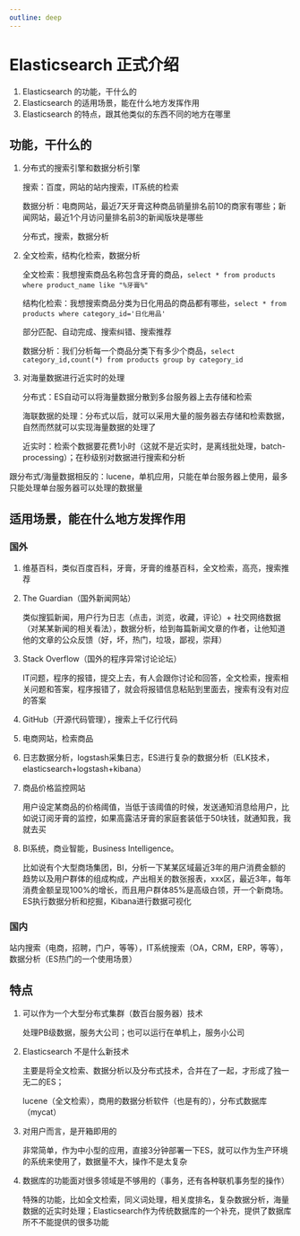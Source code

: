 ```yaml
---
outline: deep
---
```

# Elasticsearch 正式介绍

1. Elasticsearch 的功能，干什么的
2. Elasticsearch 的适用场景，能在什么地方发挥作用
3. Elasticsearch 的特点，跟其他类似的东西不同的地方在哪里

## 功能，干什么的

1. 分布式的搜索引擎和数据分析引擎

    搜索：百度，网站的站内搜索，IT系统的检索

    数据分析：电商网站，最近7天牙膏这种商品销量排名前10的商家有哪些；新闻网站，最近1个月访问量排名前3的新闻版块是哪些

    分布式，搜索，数据分析

2. 全文检索，结构化检索，数据分析

    全文检索：我想搜索商品名称包含牙膏的商品，`select * from products where product_name like "%牙膏%"`

    结构化检索：我想搜索商品分类为日化用品的商品都有哪些，`select * from products where category_id='日化用品'`

    部分匹配、自动完成、搜索纠错、搜索推荐

    数据分析：我们分析每一个商品分类下有多少个商品，`select category_id,count(*) from products group by category_id`

3. 对海量数据进行近实时的处理

    分布式：ES自动可以将海量数据分散到多台服务器上去存储和检索

    海联数据的处理：分布式以后，就可以采用大量的服务器去存储和检索数据，自然而然就可以实现海量数据的处理了

    近实时：检索个数据要花费1小时（这就不是近实时，是离线批处理，batch-processing）；在秒级别对数据进行搜索和分析

跟分布式/海量数据相反的：lucene，单机应用，只能在单台服务器上使用，最多只能处理单台服务器可以处理的数据量

## 适用场景，能在什么地方发挥作用

### 国外

1. 维基百科，类似百度百科，牙膏，牙膏的维基百科，全文检索，高亮，搜索推荐
2. The Guardian（国外新闻网站）

    类似搜狐新闻，用户行为日志（点击，浏览，收藏，评论）+ 社交网络数据（对某某新闻的相关看法），数据分析，给到每篇新闻文章的作者，让他知道他的文章的公众反馈（好，坏，热门，垃圾，鄙视，崇拜）

3. Stack Overflow（国外的程序异常讨论论坛）

    IT问题，程序的报错，提交上去，有人会跟你讨论和回答，全文检索，搜索相关问题和答案，程序报错了，就会将报错信息粘贴到里面去，搜索有没有对应的答案
4. GitHub（开源代码管理），搜索上千亿行代码
5. 电商网站，检索商品
6. 日志数据分析，logstash采集日志，ES进行复杂的数据分析（ELK技术，elasticsearch+logstash+kibana）
7. 商品价格监控网站

    用户设定某商品的价格阈值，当低于该阈值的时候，发送通知消息给用户，比如说订阅牙膏的监控，如果高露洁牙膏的家庭套装低于50块钱，就通知我，我就去买
8. BI系统，商业智能，Business Intelligence。

    比如说有个大型商场集团，BI，分析一下某某区域最近3年的用户消费金额的趋势以及用户群体的组成构成，产出相关的数张报表，xxx区，最近3年，每年消费金额呈现100%的增长，而且用户群体85%是高级白领，开一个新商场。ES执行数据分析和挖掘，Kibana进行数据可视化

### 国内

站内搜索（电商，招聘，门户，等等），IT系统搜索（OA，CRM，ERP，等等），数据分析（ES热门的一个使用场景）

## 特点

1. 可以作为一个大型分布式集群（数百台服务器）技术

    处理PB级数据，服务大公司；也可以运行在单机上，服务小公司
2. Elasticsearch 不是什么新技术

    主要是将全文检索、数据分析以及分布式技术，合并在了一起，才形成了独一无二的ES；

    lucene（全文检索），商用的数据分析软件（也是有的），分布式数据库（mycat）
3. 对用户而言，是开箱即用的

    非常简单，作为中小型的应用，直接3分钟部署一下ES，就可以作为生产环境的系统来使用了，数据量不大，操作不是太复杂
4. 数据库的功能面对很多领域是不够用的（事务，还有各种联机事务型的操作）

    特殊的功能，比如全文检索，同义词处理，相关度排名，复杂数据分析，海量数据的近实时处理；Elasticsearch作为传统数据库的一个补充，提供了数据库所不不能提供的很多功能
